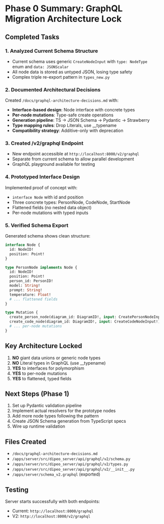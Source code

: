 # Phase 0 Summary: GraphQL Migration Architecture Lock

## Completed Tasks

### 1. Analyzed Current Schema Structure
- Current schema uses generic `CreateNodeInput` with `type: NodeType` enum and `data: JSONScalar`
- All node data is stored as untyped JSON, losing type safety
- Complex triple re-export pattern in `types_new.py`

### 2. Documented Architectural Decisions
Created `/docs/graphql-architecture-decisions.md` with:
- **Interface-based design**: Node interface with concrete types
- **Per-node mutations**: Type-safe create operations
- **Generation pipeline**: TS → JSON Schema → Pydantic → Strawberry
- **Type mapping rules**: Drop Literals, use __typename
- **Compatibility strategy**: Additive-only with deprecation

### 3. Created /v2/graphql Endpoint
- New endpoint accessible at `http://localhost:8000/v2/graphql`
- Separate from current schema to allow parallel development
- GraphQL playground available for testing

### 4. Prototyped Interface Design
Implemented proof of concept with:
- `interface Node` with id and position
- Three concrete types: PersonNode, CodeNode, StartNode
- Flattened fields (no nested data object)
- Per-node mutations with typed inputs

### 5. Verified Schema Export
Generated schema shows clean structure:
```graphql
interface Node {
  id: NodeID!
  position: Point!
}

type PersonNode implements Node {
  id: NodeID!
  position: Point!
  person_id: PersonID!
  model: String!
  prompt: String!
  temperature: Float!
  # ... flattened fields
}

type Mutation {
  create_person_node(diagram_id: DiagramID!, input: CreatePersonNodeInput!): PersonNodeResult!
  create_code_node(diagram_id: DiagramID!, input: CreateCodeNodeInput!): CodeNodeResult!
  # ... per-node mutations
}
```

## Key Architecture Locked

1. **NO** giant data unions or generic node types
2. **NO** Literal types in GraphQL (use __typename)
3. **YES** to interfaces for polymorphism
4. **YES** to per-node mutations
5. **YES** to flattened, typed fields

## Next Steps (Phase 1)

1. Set up Pydantic validation pipeline
2. Implement actual resolvers for the prototype nodes
3. Add more node types following the pattern
4. Create JSON Schema generation from TypeScript specs
5. Wire up runtime validation

## Files Created
- `/docs/graphql-architecture-decisions.md`
- `/apps/server/src/dipeo_server/api/graphql/v2/schema.py`
- `/apps/server/src/dipeo_server/api/graphql/v2/types.py`
- `/apps/server/src/dipeo_server/api/graphql/v2/__init__.py`
- `/apps/server/schema_v2.graphql` (exported)

## Testing
Server starts successfully with both endpoints:
- Current: `http://localhost:8000/graphql`
- V2: `http://localhost:8000/v2/graphql`